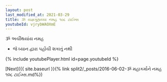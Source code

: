 ```yaml
---
layout: post
last_modified_at: 2021-03-29
title: ૐ યજ્ઞગુહ્યય્યા નમહ ૧૦૮ ટાઈમ્સ
youtubeId: vjrybWAOXmE
---
```

 
 
 ૐ અચીંથયાંય નમહ  
 
 -  જે ધ્યાન દ્વારા પહોંચી શકાતું નથી 
 
  
 
  
 
 
 
 
 
 


{% include youtubePlayer.html id=page.youtubeId %}
 
[Next]({{ site.baseurl }}{% link  split2/_posts/2016-06-02-ૐ મહાકર્માને નમહ ૧૦૮ ટાઈમ્સ.md%})
 
